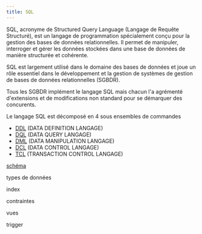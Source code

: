 ```yaml
---
title: SQL
---
```



SQL, acronyme de Structured Query Language (Langage de Requête Structuré), est un langage de programmation spécialement conçu pour la gestion des bases de données relationnelles. Il permet de manipuler, interroger et gérer les données stockées dans une base de données de manière structurée et cohérente.

SQL est largement utilisé dans le domaine des bases de données et joue un rôle essentiel dans le développement et la gestion de systèmes de gestion de bases de données relationnelles (SGBDR).

Tous les SGBDR implément le langage SQL mais chacun l'a agrémenté d'extensions et de modifications non standard pour se démarquer des concurents.

Le langage SQL est décomposé en 4 sous ensembles de commandes

- [DDL](sql/ddl) (DATA DEFINITION LANGAGE)
- [DQL](sql/dql) (DATA QUERY LANGAGE)
- [DML](sql/dml/) (DATA MANIPULATION LANGAGE)
- [DCL](sql/dcl/) (DATA CONTROL LANGAGE)
- [TCL](sql/tcl/) (TRANSACTION CONTROL LANGAGE)

[schéma](schema)

types de données

index

contraintes

vues

trigger
